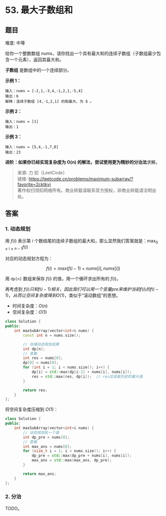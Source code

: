 # 53. 最大子数组和

## 题目

难度: 中等

给你一个整数数组 nums，请你找出一个具有最大和的连续子数组（子数组最少包含一个元素），返回其最大和。

**子数组** 是数组中的一个连续部分。

**示例 1：**

```
输入：nums = [-2,1,-3,4,-1,2,1,-5,4]
输出：6
解释：连续子数组 [4,-1,2,1] 的和最大，为 6 。

```

**示例 2：**

```
输入：nums = [1]
输出：1

```

**示例 3：**

```
输入：nums = [5,4,-1,7,8]
输出：23

```

**进阶：**如果你已经实现复杂度为 O(n) 的解法，尝试使用更为精妙的**分治法**求解。

> 来源: 力 扣（LeetCode）  
> 链接: <https://leetcode.cn/problems/maximum-subarray/?favorite=2cktkvj>  
> 著作权归领扣网络所有。商业转载请联系官方授权，非商业转载请注明出处。

## 答案

### 1. 动态规划

用 $f(i)$ 表示第 $i$ 个数结尾的连续子数组的最大和，那么显然我们答案就是：$\max_{0 \leq i \leq n-1} {f(i)}$

对应的动态规划方程为：

$$
f(i) = max(f(i-1) + nums[i], nums[i])
$$

用 `dp[n]` 数组来保存 $f(i)$ 的值，用一个循环求出所有的 $f(i)$。

再考虑到 $f(i)$$只和$$f(i-1)$$相关，因此我们可以用一个变量pre来维护当前$$f(i)$$的$$f(i-1)$$，从而让空间复杂度降到$$O(1)$，类似于“滚动数组”的思想。

* 时间复杂度：$O(n)$
* 空间复杂度：$O(1)$

```c++
class Solution {
public:
    int maxSubArray(vector<int>& nums) {
        const int n = nums.size();

        // 存储动态规划结果
        int dp[n];
        // 答案
        int res = nums[0];
        dp[0] = nums[0];
        for (int i = 1; i < nums.size(); i++) {
            dp[i] = std::max(dp[i-1] + nums[i], nums[i]);
            res = std::max(res, dp[i]);  // res应该是历史的最大值
        }

        return res;
    }
};
```

将空间复杂度压缩到 $O(1)$：

```c++
class Solution {
public:
    int maxSubArray(vector<int>& nums) {
        // 动态规划前一个值
        int dp_pre = nums[0];
        // 答案
        int max_ans = nums[0];
        for (size_t i = 1; i < nums.size(); i++) {
            dp_pre = std::max(dp_pre + nums[i], nums[i]);
            max_ans = std::max(max_ans, dp_pre);
        }

        return max_ans;
    }
};
```

### 2. 分治

TODO。
